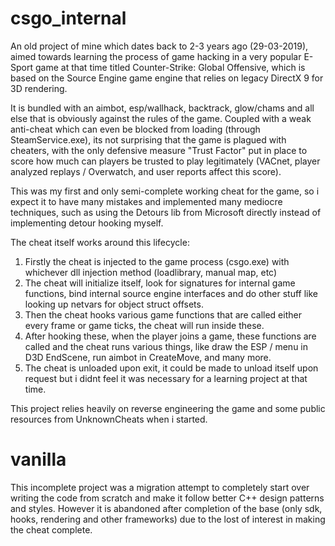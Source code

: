# csgo_internal
An old project of mine which dates back to 2-3 years ago (29-03-2019), aimed towards learning the process of game hacking in a very popular E-Sport game at that time titled Counter-Strike: Global Offensive, which is based on the Source Engine game engine that relies on legacy DirectX 9 for 3D rendering.

It is bundled with an aimbot, esp/wallhack, backtrack, glow/chams and all else that is obviously against the rules of the game.
Coupled with a weak anti-cheat which can even be blocked from loading (through SteamService.exe), its not surprising that the game is plagued with cheaters, with the only defensive measure "Trust Factor" put in place to score how much can players be trusted to play legitimately (VACnet, player analyzed replays / Overwatch, and user reports affect this score).

This was my first and only semi-complete working cheat for the game, so i expect it to have many mistakes and implemented many mediocre techniques, such as using the Detours lib from Microsoft directly instead of implementing detour hooking myself.

The cheat itself works around this lifecycle:

1. Firstly the cheat is injected to the game process (csgo.exe) with whichever dll injection method (loadlibrary, manual map, etc)
2. The cheat will initialize itself, look for signatures for internal game functions, bind internal source engine interfaces and do other stuff like looking up netvars for object struct offsets.
3. Then the cheat hooks various game functions that are called either every frame or game ticks, the cheat will run inside these.
4. After hooking these, when the player joins a game, these functions are called and the cheat runs various things, like draw the ESP / menu in D3D EndScene, run aimbot in CreateMove, and many more.
5. The cheat is unloaded upon exit, it could be made to unload itself upon request but i didnt feel it was necessary for a learning project at that time.

This project relies heavily on reverse engineering the game and some public resources from UnknownCheats when i started.

# vanilla
This incomplete project was a migration attempt to completely start over writing the code from scratch and make it follow better C++ design patterns and styles. However it is abandoned after completion of the base (only sdk, hooks, rendering and other frameworks) due to the lost of interest in making the cheat complete.